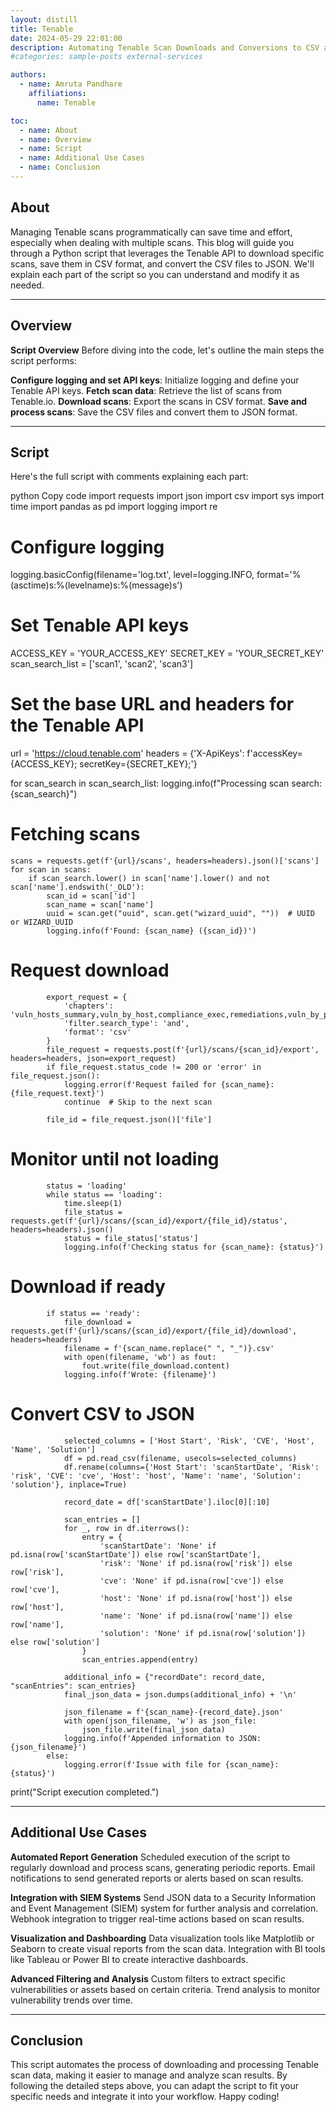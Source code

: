 ```yaml
---
layout: distill
title: Tenable
date: 2024-05-29 22:01:00
description: Automating Tenable Scan Downloads and Conversions to CSV and JSON with Python
#categories: sample-posts external-services

authors:
  - name: Amruta Pandhare
    affiliations:
      name: Tenable

toc:
  - name: About
  - name: Overview
  - name: Script
  - name: Additional Use Cases
  - name: Conclusion
---
```

## About

Managing Tenable scans programmatically can save time and effort, especially when dealing with multiple scans. This blog will guide you through a Python script that leverages the Tenable API to download specific scans, save them in CSV format, and convert the CSV files to JSON. We'll explain each part of the script so you can understand and modify it as needed. 

***
## Overview

**Script Overview**
Before diving into the code, let's outline the main steps the script performs:

**Configure logging and set API keys**: Initialize logging and define your Tenable API keys.
**Fetch scan data**: Retrieve the list of scans from Tenable.io.
**Download scans**: Export the scans in CSV format.
**Save and process scans**: Save the CSV files and convert them to JSON format.

***
## Script

Here's the full script with comments explaining each part:

python
Copy code
import requests
import json
import csv
import sys
import time
import pandas as pd
import logging
import re

  # Configure logging
logging.basicConfig(filename='log.txt', level=logging.INFO, format='%(asctime)s:%(levelname)s:%(message)s')

  # Set Tenable API keys
ACCESS_KEY = 'YOUR_ACCESS_KEY'
SECRET_KEY = 'YOUR_SECRET_KEY'
scan_search_list = ['scan1', 'scan2', 'scan3']

  # Set the base URL and headers for the Tenable API
url = 'https://cloud.tenable.com'
headers = {'X-ApiKeys': f'accessKey={ACCESS_KEY}; secretKey={SECRET_KEY};'}

for scan_search in scan_search_list:
    logging.info(f"Processing scan search: {scan_search}")

  # Fetching scans
    scans = requests.get(f'{url}/scans', headers=headers).json()['scans']
    for scan in scans:
        if scan_search.lower() in scan['name'].lower() and not scan['name'].endswith('_OLD'):
            scan_id = scan['id']
            scan_name = scan['name']
            uuid = scan.get("uuid", scan.get("wizard_uuid", ""))  # UUID or WIZARD_UUID
            logging.info(f'Found: {scan_name} ({scan_id})')

  # Request download
            export_request = {
                'chapters': 'vuln_hosts_summary,vuln_by_host,compliance_exec,remediations,vuln_by_plugin,compliance',
                'filter.search_type': 'and',
                'format': 'csv'
            }
            file_request = requests.post(f'{url}/scans/{scan_id}/export', headers=headers, json=export_request)
            if file_request.status_code != 200 or 'error' in file_request.json():
                logging.error(f'Request failed for {scan_name}: {file_request.text}')
                continue  # Skip to the next scan

            file_id = file_request.json()['file']

  # Monitor until not loading
            status = 'loading'
            while status == 'loading':
                time.sleep(1)
                file_status = requests.get(f'{url}/scans/{scan_id}/export/{file_id}/status', headers=headers).json()
                status = file_status['status']
                logging.info(f'Checking status for {scan_name}: {status}')

   # Download if ready
            if status == 'ready':
                file_download = requests.get(f'{url}/scans/{scan_id}/export/{file_id}/download', headers=headers)
                filename = f'{scan_name.replace(" ", "_")}.csv'
                with open(filename, 'wb') as fout:
                    fout.write(file_download.content)
                logging.info(f'Wrote: {filename}')

  # Convert CSV to JSON
                selected_columns = ['Host Start', 'Risk', 'CVE', 'Host', 'Name', 'Solution']
                df = pd.read_csv(filename, usecols=selected_columns)
                df.rename(columns={'Host Start': 'scanStartDate', 'Risk': 'risk', 'CVE': 'cve', 'Host': 'host', 'Name': 'name', 'Solution': 'solution'}, inplace=True)
                
                record_date = df['scanStartDate'].iloc[0][:10]
                
                scan_entries = []
                for _, row in df.iterrows():
                    entry = {
                        'scanStartDate': 'None' if pd.isna(row['scanStartDate']) else row['scanStartDate'],
                        'risk': 'None' if pd.isna(row['risk']) else row['risk'],
                        'cve': 'None' if pd.isna(row['cve']) else row['cve'],
                        'host': 'None' if pd.isna(row['host']) else row['host'],
                        'name': 'None' if pd.isna(row['name']) else row['name'],
                        'solution': 'None' if pd.isna(row['solution']) else row['solution']
                    }
                    scan_entries.append(entry)
                
                additional_info = {"recordDate": record_date, "scanEntries": scan_entries}
                final_json_data = json.dumps(additional_info) + '\n'

                json_filename = f'{scan_name}-{record_date}.json'
                with open(json_filename, 'w') as json_file:
                    json_file.write(final_json_data)
                logging.info(f'Appended information to JSON: {json_filename}')
            else:
                logging.error(f'Issue with file for {scan_name}: {status}')

print("Script execution completed.")

***
## Additional Use Cases

**Automated Report Generation**
Scheduled execution of the script to regularly download and process scans, generating periodic reports.
Email notifications to send generated reports or alerts based on scan results.

**Integration with SIEM Systems**
Send JSON data to a Security Information and Event Management (SIEM) system for further analysis and correlation.
Webhook integration to trigger real-time actions based on scan results.

**Visualization and Dashboarding**
Data visualization tools like Matplotlib or Seaborn to create visual reports from the scan data.
Integration with BI tools like Tableau or Power BI to create interactive dashboards.

**Advanced Filtering and Analysis**
Custom filters to extract specific vulnerabilities or assets based on certain criteria.
Trend analysis to monitor vulnerability trends over time.

***
## Conclusion

This script automates the process of downloading and processing Tenable scan data, making it easier to manage and analyze scan results. By following the detailed steps above, you can adapt the script to fit your specific needs and integrate it into your workflow. Happy coding!

